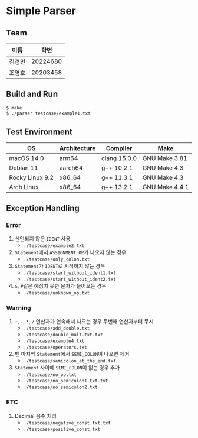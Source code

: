 # Simple Parser
## Team
| 이름 | 학번 |
| --- | --- |
| 김경민 | 20224680 |
| 조영호 | 20203458 |

## Build and Run
```bash
$ make
$ ./parser testcase/example1.txt
```
## Test Environment
| OS | Architecture | Compiler | Make |
| --- | --- | --- | --- |
| macOS 14.0 | arm64 | clang 15.0.0 | GNU Make 3.81 |
| Debian 11 | aarch64 | g++ 10.2.1 | GNU Make 4.3 |
| Rocky Linux 9.2 | x86_64 | g++ 11.3.1 | GNU Make 4.3 |
| Arch Linux | x86_64 | g++ 13.2.1 | GNU Make 4.4.1 |

## Exception Handling
### Error
1. 선언되지 않은 `IDENT` 사용
    - `./testcase/example2.txt`
2. `Statement`에서 `ASSIGNMENT_OP`가 나오지 않는 경우
    - `./testcase/only_colon.txt`
3. `Statement`가 `IDENT`로 시작하지 않는 경우
    - `./testcase/start_without_ident1.txt`
    - `./testcase/start_without_ident2.txt`
4. `$`, `#`같은 예상치 못한 문자가 들어오는 경우
    - `./testcase/unknown_op.txt`

### Warning
1. `+`, `-`, `*`, `/` 연산자가 연속해서 나오는 경우 두번째 연산자부터 무시
    - `./testcase/add_double.txt`
    - `./testcase/double_mult.txt.txt`
    - `./testcase/example4.txt`
    - `./testcase/operators.txt`
2. 맨 마지막 `Statement`에서 `SEMI_COLON`이 나오면 제거
    - `./testcase/semicolon_at_the_end.txt`
3. `Statement` 사이에 `SEMI_COLON`이 없는 경우 추가
    - `./testcase/no_op.txt`
    - `./testcase/no_semicolon1.txt.txt`
    - `./testcase/no_semicolon2.txt`

### ETC
1. Decimal 음수 처리
    - `./testcase/negative_const.txt.txt`
    - `./testcase/positive_const.txt`
